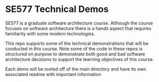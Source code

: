 # SE577 Technical Demos

SE577 is a graduate software architecture course.  Although the course focuses on software architecture there is a hands aspect that requires familiarity with some modern technologies.

This repo supports some of the technical demonstrations that will be conducted in this course.  Note some of the code in these repos is structured on purpose to demonstrate both good and bad software architecture decisions to support the learning objectives of this course.

Each demo will be rooted off of the main directory and have its own associated readme with important information